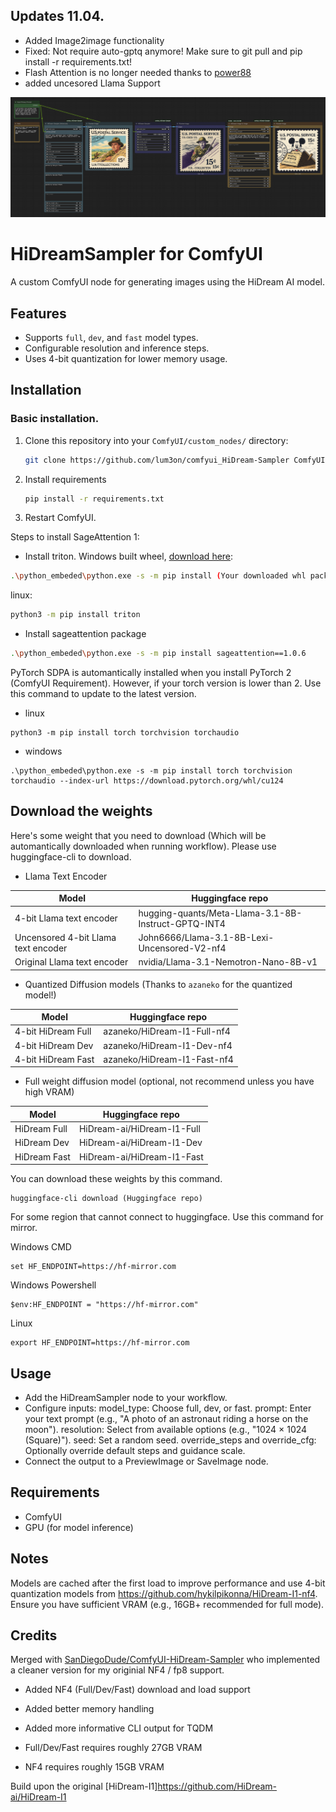 ## Updates 11.04.

- Added Image2image functionality
- Fixed: Not require auto-gptq anymore! Make sure to git pull and pip install -r requirements.txt!
- Flash Attention is no longer needed thanks to [power88](https://github.com/power88)
- added uncesored Llama Support

![image](sample_workflow/workflow.png)

# HiDreamSampler for ComfyUI

A custom ComfyUI node for generating images using the HiDream AI model.

## Features
- Supports `full`, `dev`, and `fast` model types.
- Configurable resolution and inference steps.
- Uses 4-bit quantization for lower memory usage.

## Installation
### Basic installation.
1. Clone this repository into your `ComfyUI/custom_nodes/` directory:
   ```bash
   git clone https://github.com/lum3on/comfyui_HiDream-Sampler ComfyUI/custom_nodes/comfyui_HiDream-Sampler
   ```

2. Install requirements
    ```bash
    pip install -r requirements.txt
    ```

3. Restart ComfyUI.

Steps to install SageAttention 1:
- Install triton.
Windows built wheel, [download here](https://huggingface.co/madbuda/triton-windows-builds):
```bash
.\python_embeded\python.exe -s -m pip install (Your downloaded whl package)
```
linux:
```bash
python3 -m pip install triton
```

- Install sageattention package
```bash
.\python_embeded\python.exe -s -m pip install sageattention==1.0.6
```
PyTorch SDPA is automantically installed when you install PyTorch 2 (ComfyUI Requirement). However, if your torch version is lower than 2. Use this command to update to the latest version.
- linux
```
python3 -m pip install torch torchvision torchaudio
```
- windows
```
.\python_embeded\python.exe -s -m pip install torch torchvision torchaudio --index-url https://download.pytorch.org/whl/cu124
```

## Download the weights
Here's some weight that you need to download (Which will be automantically downloaded when running workflow). Please use huggingface-cli to download.
- Llama Text Encoder

| Model | Huggingface repo | 
|------------------------|---------------------------|
| 4-bit Llama text encoder       | hugging-quants/Meta-Llama-3.1-8B-Instruct-GPTQ-INT4  | 
| Uncensored 4-bit Llama text encoder      | John6666/Llama-3.1-8B-Lexi-Uncensored-V2-nf4  | 
| Original Llama text encoder       | nvidia/Llama-3.1-Nemotron-Nano-8B-v1  | 

- Quantized Diffusion models (Thanks to `azaneko` for the quantized model!)

| Model | Huggingface repo | 
|------------------------|---------------------------|
| 4-bit HiDream Full       | azaneko/HiDream-I1-Full-nf4  | 
| 4-bit HiDream Dev       | azaneko/HiDream-I1-Dev-nf4  | 
| 4-bit HiDream Fast       | azaneko/HiDream-I1-Fast-nf4  | 

- Full weight diffusion model (optional, not recommend unless you have high VRAM)

| Model | Huggingface repo | 
|------------------------|---------------------------|
| HiDream Full       | HiDream-ai/HiDream-I1-Full  | 
| HiDream Dev       | HiDream-ai/HiDream-I1-Dev  | 
| HiDream Fast       | HiDream-ai/HiDream-I1-Fast  | 

You can download these weights by this command.
```shell
huggingface-cli download (Huggingface repo)
```
For some region that cannot connect to huggingface. Use this command for mirror.

Windows CMD
```shell
set HF_ENDPOINT=https://hf-mirror.com
```
Windows Powershell
```shell
$env:HF_ENDPOINT = "https://hf-mirror.com"
```
Linux
```shell
export HF_ENDPOINT=https://hf-mirror.com
```

## Usage
- Add the HiDreamSampler node to your workflow.
- Configure inputs:
    model_type: Choose full, dev, or fast.
    prompt: Enter your text prompt (e.g., "A photo of an astronaut riding a horse on the moon").
    resolution: Select from available options (e.g., "1024 × 1024 (Square)").
    seed: Set a random seed.
    override_steps and override_cfg: Optionally override default steps and guidance scale.
- Connect the output to a PreviewImage or SaveImage node.

## Requirements
- ComfyUI
- GPU (for model inference)

## Notes
Models are cached after the first load to improve performance and use 4-bit quantization models from https://github.com/hykilpikonna/HiDream-I1-nf4.
Ensure you have sufficient VRAM (e.g., 16GB+ recommended for full mode).

## Credits

Merged with [SanDiegoDude/ComfyUI-HiDream-Sampler](https://github.com/SanDiegoDude/ComfyUI-HiDream-Sampler/) who implemented a cleaner version for my originial NF4 / fp8 support.

- Added NF4 (Full/Dev/Fast) download and load support
- Added better memory handling
- Added more informative CLI output for TQDM

- Full/Dev/Fast requires roughly 27GB VRAM
- NF4 requires roughly 15GB VRAM

Build upon the original [HiDream-I1]https://github.com/HiDream-ai/HiDream-I1

